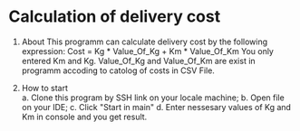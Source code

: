 # Calculation of delivery cost

1. About
   This programm can calculate delivery cost by the following expression:
   Cost = Kg * Value_Of_Kg + Km * Value_Of_Km
   You only entered Km and Kg. Value_Of_Kg and Value_Of_Km are exist in programm accoding to catolog of costs in CSV File.

2. How to start  
   a. Clone this program by SSH link on your locale machine;
   b. Open file on your IDE;
   c. Click "Start in main"
   d. Enter nessesary values of Kg and Km in console and you get result.
